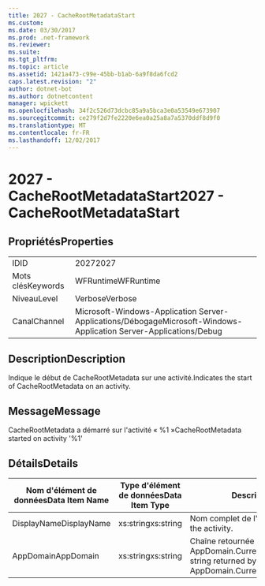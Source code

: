 ```yaml
---
title: 2027 - CacheRootMetadataStart
ms.custom: 
ms.date: 03/30/2017
ms.prod: .net-framework
ms.reviewer: 
ms.suite: 
ms.tgt_pltfrm: 
ms.topic: article
ms.assetid: 1421a473-c99e-45bb-b1ab-6a9f8da6fcd2
caps.latest.revision: "2"
author: dotnet-bot
ms.author: dotnetcontent
manager: wpickett
ms.openlocfilehash: 34f2c526d73dcbc85a9a5bca3e0a53549e673907
ms.sourcegitcommit: ce279f2d7fe2220e6ea0a25a8a7a5370ddf8d9f0
ms.translationtype: MT
ms.contentlocale: fr-FR
ms.lasthandoff: 12/02/2017
---
```

# <a name="2027---cacherootmetadatastart"></a><span data-ttu-id="97ea5-102">2027 - CacheRootMetadataStart</span><span class="sxs-lookup"><span data-stu-id="97ea5-102">2027 - CacheRootMetadataStart</span></span>
## <a name="properties"></a><span data-ttu-id="97ea5-103">Propriétés</span><span class="sxs-lookup"><span data-stu-id="97ea5-103">Properties</span></span>  
  
|||  
|-|-|  
|<span data-ttu-id="97ea5-104">ID</span><span class="sxs-lookup"><span data-stu-id="97ea5-104">ID</span></span>|<span data-ttu-id="97ea5-105">2027</span><span class="sxs-lookup"><span data-stu-id="97ea5-105">2027</span></span>|  
|<span data-ttu-id="97ea5-106">Mots clés</span><span class="sxs-lookup"><span data-stu-id="97ea5-106">Keywords</span></span>|<span data-ttu-id="97ea5-107">WFRuntime</span><span class="sxs-lookup"><span data-stu-id="97ea5-107">WFRuntime</span></span>|  
|<span data-ttu-id="97ea5-108">Niveau</span><span class="sxs-lookup"><span data-stu-id="97ea5-108">Level</span></span>|<span data-ttu-id="97ea5-109">Verbose</span><span class="sxs-lookup"><span data-stu-id="97ea5-109">Verbose</span></span>|  
|<span data-ttu-id="97ea5-110">Canal</span><span class="sxs-lookup"><span data-stu-id="97ea5-110">Channel</span></span>|<span data-ttu-id="97ea5-111">Microsoft-Windows-Application Server-Applications/Débogage</span><span class="sxs-lookup"><span data-stu-id="97ea5-111">Microsoft-Windows-Application Server-Applications/Debug</span></span>|  
  
## <a name="description"></a><span data-ttu-id="97ea5-112">Description</span><span class="sxs-lookup"><span data-stu-id="97ea5-112">Description</span></span>  
 <span data-ttu-id="97ea5-113">Indique le début de CacheRootMetadata sur une activité.</span><span class="sxs-lookup"><span data-stu-id="97ea5-113">Indicates the start of CacheRootMetadata on an activity.</span></span>  
  
## <a name="message"></a><span data-ttu-id="97ea5-114">Message</span><span class="sxs-lookup"><span data-stu-id="97ea5-114">Message</span></span>  
 <span data-ttu-id="97ea5-115">CacheRootMetadata a démarré sur l'activité « %1 »</span><span class="sxs-lookup"><span data-stu-id="97ea5-115">CacheRootMetadata started on activity '%1'</span></span>  
  
## <a name="details"></a><span data-ttu-id="97ea5-116">Détails</span><span class="sxs-lookup"><span data-stu-id="97ea5-116">Details</span></span>  
  
|<span data-ttu-id="97ea5-117">Nom d'élément de données</span><span class="sxs-lookup"><span data-stu-id="97ea5-117">Data Item Name</span></span>|<span data-ttu-id="97ea5-118">Type d'élément de données</span><span class="sxs-lookup"><span data-stu-id="97ea5-118">Data Item Type</span></span>|<span data-ttu-id="97ea5-119">Description</span><span class="sxs-lookup"><span data-stu-id="97ea5-119">Description</span></span>|  
|--------------------|--------------------|-----------------|  
|<span data-ttu-id="97ea5-120">DisplayName</span><span class="sxs-lookup"><span data-stu-id="97ea5-120">DisplayName</span></span>|<span data-ttu-id="97ea5-121">xs:string</span><span class="sxs-lookup"><span data-stu-id="97ea5-121">xs:string</span></span>|<span data-ttu-id="97ea5-122">Nom complet de l'activité.</span><span class="sxs-lookup"><span data-stu-id="97ea5-122">The display name of the activity.</span></span>|  
|<span data-ttu-id="97ea5-123">AppDomain</span><span class="sxs-lookup"><span data-stu-id="97ea5-123">AppDomain</span></span>|<span data-ttu-id="97ea5-124">xs:string</span><span class="sxs-lookup"><span data-stu-id="97ea5-124">xs:string</span></span>|<span data-ttu-id="97ea5-125">Chaîne retournée par AppDomain.CurrentDomain.FriendlyName.</span><span class="sxs-lookup"><span data-stu-id="97ea5-125">The string returned by AppDomain.CurrentDomain.FriendlyName.</span></span>|
